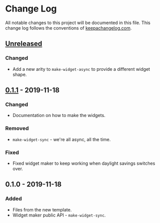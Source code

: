 # Change Log
All notable changes to this project will be documented in this file. This change log follows the conventions of [keepachangelog.com](http://keepachangelog.com/).

## [Unreleased]
### Changed
- Add a new arity to `make-widget-async` to provide a different widget shape.

## [0.1.1] - 2019-11-18
### Changed
- Documentation on how to make the widgets.

### Removed
- `make-widget-sync` - we're all async, all the time.

### Fixed
- Fixed widget maker to keep working when daylight savings switches over.

## 0.1.0 - 2019-11-18
### Added
- Files from the new template.
- Widget maker public API - `make-widget-sync`.

[Unreleased]: https://github.com/your-name/image-resize/compare/0.1.1...HEAD
[0.1.1]: https://github.com/your-name/image-resize/compare/0.1.0...0.1.1
